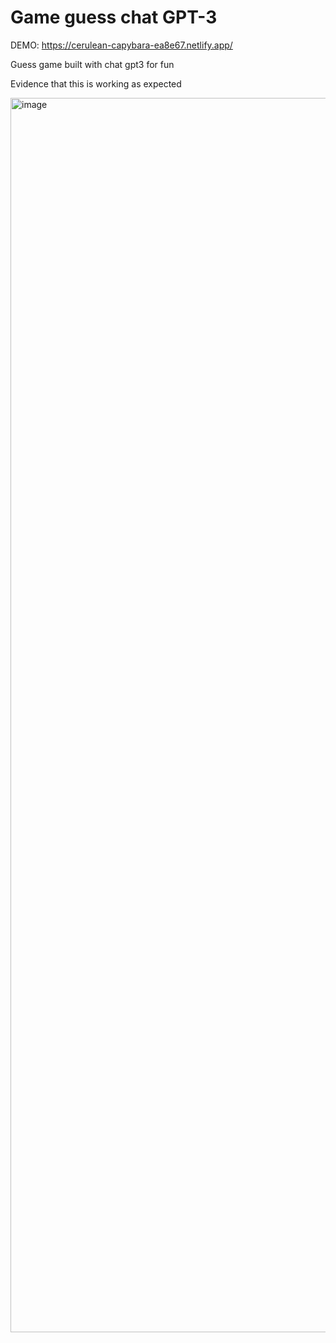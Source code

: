 # Game guess chat GPT-3

DEMO: https://cerulean-capybara-ea8e67.netlify.app/

Guess game built with chat gpt3 for fun

Evidence that this is working as expected

<img width="1975" alt="image" src="https://user-images.githubusercontent.com/1582129/216800457-37eed406-c15c-4469-850a-a0d8e154825b.png">

